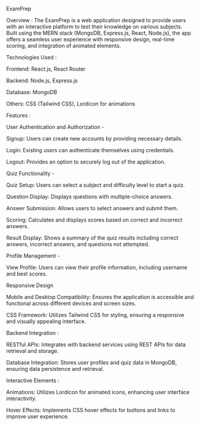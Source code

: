 ExamPrep

Overview : 
The ExamPrep is a web application designed to provide users with an interactive platform to test their knowledge on various subjects. Built using the MERN stack (MongoDB, Express.js, React, Node.js), the app offers a seamless user experience with responsive design, real-time scoring, and integration of animated elements.



Technologies Used : 

Frontend: React.js, React Router

Backend: Node.js, Express.js

Database: MongoDB

Others: CSS (Tailwind CSS), Lordicon for animations



Features : 


User Authentication and Authorization - 

Signup: Users can create new accounts by providing necessary details.

Login: Existing users can authenticate themselves using credentials.

Logout: Provides an option to securely log out of the application.


Quiz Functionality - 

Quiz Setup: Users can select a subject and difficulty level to start a quiz.

Question Display: Displays questions with multiple-choice answers.

Answer Submission: Allows users to select answers and submit them.

Scoring: Calculates and displays scores based on correct and incorrect answers.

Result Display: Shows a summary of the quiz results including correct answers, incorrect answers, and questions not attempted.


Profile Management - 

View Profile: Users can view their profile information, including username and best scores.

Responsive Design

Mobile and Desktop Compatibility: Ensures the application is accessible and functional across different devices and screen sizes.

CSS Framework: Utilizes Tailwind CSS for styling, ensuring a responsive and visually appealing interface.


Backend Integration : 

RESTful APIs: Integrates with backend services using REST APIs for data retrieval and storage.

Database Integration: Stores user profiles and quiz data in MongoDB, ensuring data persistence and retrieval.


Interactive Elements : 

Animations: Utilizes Lordicon for animated icons, enhancing user interface interactivity.

Hover Effects: Implements CSS hover effects for buttons and links to improve user experience.
